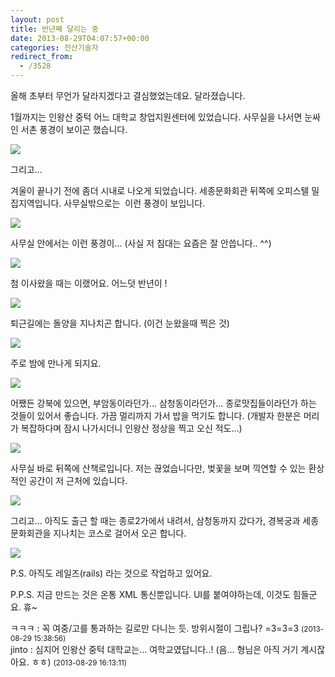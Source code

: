 ```yaml
---
layout: post
title: 반년째 달리는 중
date: 2013-08-29T04:07:57+00:00
categories: 전산기술자
redirect_from:
  - /3528
---
```


올해 초부터 무언가 달라지겠다고 결심했었는데요. 달라졌습니다.

 

1월까지는 인왕산 중턱 어느 대학교 창업지원센터에 있었습니다. 사무실을 나서면 눈싸인 서촌 풍경이 보이곤 했습니다.

![ ](/assets/media/uploads_2013_08_스크린샷-2013-08-29-오후-12.41.49.png)

 

 

그리고...

겨울이 끝나기 전에 좀더 시내로 나오게 되었습니다. 세종문화회관 뒤쪽에 오피스텔 밀집지역입니다. 사무실밖으로는  이런 풍경이 보입니다.

![ ](/assets/media/uploads_2013_08_스크린샷-2013-08-29-오후-12.42.47.png)

 

사무실 안에서는 이런 풍경이... (사실 저 침대는 요즘은 잘 안씁니다.. ^^)

![ ](/assets/media/uploads_2013_08_스크린샷-2013-08-29-오후-12.42.20.png)

 

첨 이사왔을 때는 이랬어요. 어느덧 반년이 !

![ ](/assets/media/uploads_2013_08_스크린샷-2013-08-29-오후-12.42.14.png)

 

퇴근길에는 돌양을 지나치곤 합니다. (이건 눈왔을때 찍은 것)

![ ](/assets/media/uploads_2013_08_스크린샷-2013-08-29-오후-12.41.56.png)

 

 

주로 밤에 만나게 되지요.

![ ](/assets/media/uploads_2013_08_스크린샷-2013-08-29-오후-12.42.26.png)

 

어쨌든 강북에 있으면, 부암동이라던가... 삼청동이라던가... 종로맛집들이라던가 하는 것들이 있어서 좋습니다. 가끔 멀리까지 가서 밥을 먹기도 합니다. (개발자 한분은 머리가 복잡하다며 잠시 나가시더니 인왕산 정상을 찍고 오신 적도...)

![ ](/assets/media/uploads_2013_08_스크린샷-2013-08-29-오후-12.42.03.png)

 

사무실 바로 뒤쪽에 산책로입니다. 저는 끊었습니다만, 벚꽃을 보며 끽연할 수 있는 환상적인 공간이 저 근처에 있습니다.

![ ](/assets/media/uploads_2013_08_스크린샷-2013-08-29-오후-12.42.32.png)

 

그리고... 아직도 출근 할 때는 종로2가에서 내려서, 삼청동까지 갔다가, 경복궁과 세종문화회관을 지나치는 코스로 걸어서 오곤 합니다.

![ ](/assets/media/uploads_2013_08_스크린샷-2013-08-29-오후-12.42.37.png)

 

P.S. 아직도 레일즈(rails) 라는 것으로 작업하고 있어요.

P.P.S. 지금 만드는 것은 온통 XML 통신뿐입니다. UI를 붙여야하는데, 이것도 힘들군요. 휴~
<div id=comments>
<div class=comment>
<!--- cmt:1214 --->
<!--- mail:compol@naver.com --->
<!--- parent:0 --->
ㅋㅋㅋ : 
꼭 여중/고를 통과하는 길로만 다니는 듯. 방위시절이 그립나?  =3=3=3
 <small>(2013-08-29 15:38:56)</small>
</div>
<div class=comment>
<!--- cmt:1215 --->
<!--- mail:jaypark@gmail.com --->
<!--- parent:1214 --->
jinto : 
심지어 인왕산 중턱 대학교는... 여학교였답니다..! (음... 형님은 아직 거기 계시잖아요. ㅎㅎ) 
 <small>(2013-08-29 16:13:11)</small>
</div>
</div>
